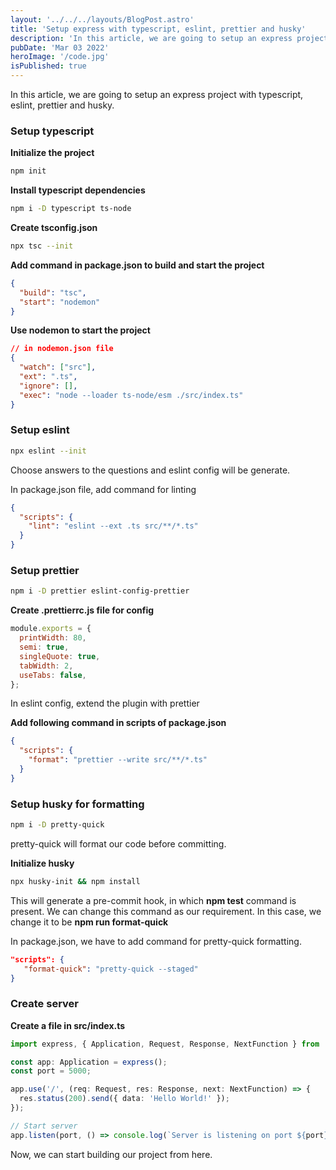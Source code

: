 ```yaml
---
layout: '../../../layouts/BlogPost.astro'
title: 'Setup express with typescript, eslint, prettier and husky'
description: 'In this article, we are going to setup an express project with typescript, eslint, prettier and husky.'
pubDate: 'Mar 03 2022'
heroImage: '/code.jpg'
isPublished: true
---
```


In this article, we are going to setup an express project with typescript, eslint, prettier and husky.

### Setup typescript

**Initialize the project**

```bash
npm init
```

**Install typescript dependencies**

```bash
npm i -D typescript ts-node
```

**Create tsconfig.json**

```bash
npx tsc --init
```

**Add command in package.json to build and start the project**

```json
{
  "build": "tsc",
  "start": "nodemon"
}
```

**Use nodemon to start the project**

```json
// in nodemon.json file
{
  "watch": ["src"],
  "ext": ".ts",
  "ignore": [],
  "exec": "node --loader ts-node/esm ./src/index.ts"
}
```

### Setup eslint

```bash
npx eslint --init
```

Choose answers to the questions and eslint config will be generate.

In package.json file, add command for linting

```json
{
  "scripts": {
    "lint": "eslint --ext .ts src/**/*.ts"
  }
}
```

### Setup prettier

```bash
npm i -D prettier eslint-config-prettier
```

**Create .prettierrc.js file for config**

```js
module.exports = {
  printWidth: 80,
  semi: true,
  singleQuote: true,
  tabWidth: 2,
  useTabs: false,
};
```

In eslint config, extend the plugin with prettier

**Add following command in scripts of package.json**

```json
{
  "scripts": {
    "format": "prettier --write src/**/*.ts"
  }
}
```

### Setup husky for formatting

```bash
npm i -D pretty-quick
```

pretty-quick will format our code before committing.

**Initialize husky**

```bash
npx husky-init && npm install
```

This will generate a pre-commit hook, in which **npm test** command is present. We can change this command as our requirement. In this case, we change it to be **npm run format-quick**

In package.json, we have to add command for pretty-quick formatting.

```json
"scripts": {
   "format-quick": "pretty-quick --staged"
}
```

### Create server

**Create a file in src/index.ts**

```ts
import express, { Application, Request, Response, NextFunction } from 'express';

const app: Application = express();
const port = 5000;

app.use('/', (req: Request, res: Response, next: NextFunction) => {
  res.status(200).send({ data: 'Hello World!' });
});

// Start server
app.listen(port, () => console.log(`Server is listening on port ${port}!`));
```

Now, we can start building our project from here.
